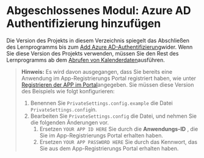 # <a name="completed-module-add-azure-ad-authentication"></a>Abgeschlossenes Modul: Azure AD Authentifizierung hinzufügen

Die Version des Projekts in diesem Verzeichnis spiegelt das Abschließen des Lernprogramms bis zum [Add Azure AD-Authentifizierung](https://docs.microsoft.com/graph/tutorials/aspnet?tutorial-step=3)wider. Wenn Sie diese Version des Projekts verwenden, müssen Sie den Rest des Lernprogramms ab dem [Abrufen von Kalenderdaten](https://docs.microsoft.com/graph/tutorials/aspnet?tutorial-step=4)ausführen.

> **Hinweis:** Es wird davon ausgegangen, dass Sie bereits eine Anwendung im App-Registrierungs Portal registriert haben, wie unter [Registrieren der APP im Portal](https://docs.microsoft.com/graph/tutorials/aspnet?tutorial-step=2)angegeben. Sie müssen diese Version des Beispiels wie folgt konfigurieren:
>
> 1. Benennen Sie `PrivateSettings.config.example` die Datei `PrivateSettings.config`in.
> 1. Bearbeiten Sie `PrivateSettings.config` die Datei, und nehmen Sie die folgenden Änderungen vor.
>     1. Ersetzen `YOUR APP ID HERE` Sie durch die **Anwendungs-ID** , die Sie im App-Registrierungs Portal erhalten haben.
>     1. Ersetzen `YOUR APP PASSWORD HERE` Sie durch das Kennwort, das Sie aus dem App-Registrierungs Portal erhalten haben.
